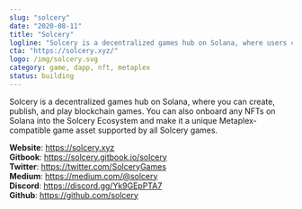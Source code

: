 ```yaml
---
slug: "solcery"
date: "2020-08-11"
title: "Solcery"
logline: "Solcery is a decentralized games hub on Solana, where users can create, publish, and play blockchain games all in one place."
cta: "https://solcery.xyz/"
logo: /img/solcery.svg
category: game, dapp, nft, metaplex
status: building
---
```


Solcery is a decentralized games hub on Solana, where you can create, publish, and play blockchain games. You can also onboard any NFTs on Solana into the Solcery Ecosystem and make it a unique Metaplex-compatible game asset supported by all Solcery games.

<b>Website</b>: https://solcery.xyz </br>
<b>Gitbook</b>: https://solcery.gitbook.io/solcery </br>
<b>Twitter</b>: https://twitter.com/SolceryGames </br>
<b>Medium</b>: https://medium.com/@solcery </br>
<b>Discord</b>: https://discord.gg/Yk9GEpPTA7 </br>
<b>Github</b>: https://github.com/solcery </br>
